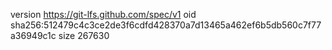 version https://git-lfs.github.com/spec/v1
oid sha256:512479c4c3ce2de3f6cdfd428370a7d13465a462ef6b5db560c7f77a36949c1c
size 267630
